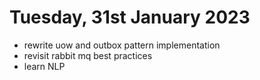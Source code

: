 # Tuesday, 31st January 2023

- rewrite uow and outbox pattern implementation
- revisit rabbit mq best practices
- learn NLP
